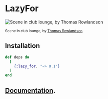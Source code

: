 # LazyFor

![Scene in club lounge, by Thomas Rowlandson](http://github.com/am-kantox/lazy_for/stuff/1118px-British_club_scene.jpg?raw=true)

<small>Scene in club lounge, by [Thomas Rowlandson](https://en.wikipedia.org/wiki/Thomas_Rowlandson)</small>

## Installation

```elixir
def deps do
  [
    {:lazy_for, "~> 0.1"}
  ]
end
```

## [Documentation](https://hexdocs.pm/lazy_for).

